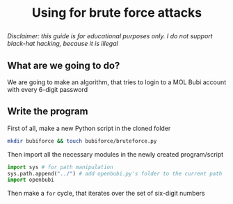 # <p align="center">Using for brute force attacks</p>

*Disclaimer: this guide is for educational purposes only. I do not support black-hat hacking, because it is illegal*

## What are we going to do?

We are going to make an algorithm, that tries to login to a MOL Bubi account with every 6-digit password

## Write the program

First of all, make a new Python script in the cloned folder

```bash
mkdir bubiforce && touch bubiforce/bruteforce.py
```

Then import all the necessary modules in the newly created program/script

```python
import sys # for path manipulation
sys.path.append("../") # add openbubi.py's folder to the current path
import openbubi
```

Then make a `for` cycle, that iterates over the set of six-digit numbers

```python

```
